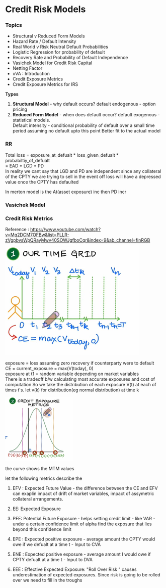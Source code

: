 # Credit Risk Models

### Topics
- Structural v Reduced Form Models
- Hazard Rate / Default Intensity 
- Real World v Risk Neutral Default Probabilities
- Logistic Regression for probability of default
- Recovery Rate and Probability of Default Independence
- Vasichek Model for Credit Risk Capital
- Netting Factor
- xVA : Introduction
- Credit Exposure Metrics
- Credit Exposure Metrics for IRS

**Types**
1. **Structural Model** - why default occurs? default endogenous - option pricing
2. **Reduced Form Model** - when does default occur? default exogenous - statistical models.\
Default intensity - conditional probability of default over a small time period assuming no default upto this point
Better fit to the actual model

### RR

Total loss = exposure_at_defualt * loss_given_defualt * probabiltiy_of_defualt\
             = EAD * LGD * PD\
In reality we cant say that LGD and PD are independent since any collateral of the CPTY we are trying to sell in the event off loss will have a depressed value once the CPTY has defaulted

In merton model is the At(asset exposure) inc then PD incr

### Vasichek Model

### Credit Risk Metrics

Reference : https://www.youtube.com/watch?v=Mq2DCM7OFBw&list=PLLR-zVgpbvsWpQRayMwv40SOWJgfboCqr&index=9&ab_channel=finRGB
![img.png](img.png)

exposure = loss assuming zero recovery if counterparty were to default\
CE = current_exposure = max(V(today), 0)\
exposure at t1 = random variable depending on market variables\
There is a tradeoff b/w calculating most accurate exposures and cost of computation
So we take the distribution of each exposure V(t) at each of times t's. let v(k) for distribution(eg normal distribution) at time k

![img_1.png](img_1.png)


the curve shows the MTM values

let the following metrics describe the 

1. EFV : Expected Future Value - the difference between the CE and EFV can exaplin impact of drift of market variables, impact of assymetric collateral arrangements. 
2. EE: Expected Exposure
2. PFE: Potential Future Exposure - helps setting credit limit - like VAR - under a certain confidence limit of alpha find the exposure that lies beyond this confidence limit
3. EPE : Expected positive exposure - average amount the CPTY would owe if we defualt at a  time t - Input to CVA
4. ENE : Expected positive exposure - average amount  I would owe if CPTY defualt at a time t - Input to DVA

5. EEE : Effective Expected Exposure:  "Roll Over Risk " causes underestimation of expected exposures. Since risk is going to be rolled over we need to fill in the troughs